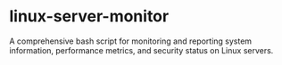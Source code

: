 # linux-server-monitor
A comprehensive bash script for monitoring and reporting system information, performance metrics, and security status on Linux servers.

